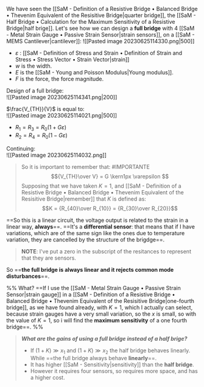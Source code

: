 We have seen the [[SaM - Definition of a Resistive Bridge • Balanced Bridge • Thevenim Equivalent of the Resisitive Bridge|quarter bridge]], the [[SaM - Half Bridge • Calculation for the Maximum Sensitivity of a Resistive Bridge|half brige]].
Let's see how we can design a **full bridge** with $4$ [[SaM - Metal Strain Gauge • Passive Strain Sensor|strain sensors]], on a [[SaM - MEMS Cantilever|cantilever]]:
![[Pasted image 20230625114330.png|500]]
- $\varepsilon$ : [[SaM - Definition of Stress and Strain • Definition of Strain and Stress • Stress Vector • Strain Vector|strain]]
- $w$ is the width. 
- $E$ is the [[SaM - Young and Poisson Modulus|Young modulus]]. 
- $F$ is the force, the force magnitude. 

Design of a full bridge:<br>![[Pasted image 20230625114341.png|200]]

$\frac{V_{TH}}{V}$ is equal to:<br>![[Pasted image 20230625114021.png|500]]
- $R_1 = R_3 =  R_0 (1 + G \varepsilon)$
- $R_2 = R_4 =  R_0 (1 - G \varepsilon)$

Continuing:<br>![[Pasted image 20230625114032.png]]

> So it is important to remember that: #IMPORTANTE $${V_{TH}\over V} = G \kern1px \varepsilon $$Supposing that we have taken $K = 1$, and [[SaM - Definition of a Resistive Bridge • Balanced Bridge • Thevenim Equivalent of the Resisitive Bridge|remember]] that $K$ is defined as:$$K = {R_{40}\over R_{10}} = {R_{30}\over R_{20}}$$

==So this is a linear circuit, the voltage output is related to the strain in a linear way, **always**==. 
==It's a **differential sensor**: that means that if I have variations, which are of the same sign like the ones due to temperature variation, they are cancelled by the structure of the brigdge==. 

 > **NOTE**:
 > I've put a zero in the subscript of the resitances to represent that they are sensors.
 
So ==**the full bridge is always linear and it rejects common mode disturbances**==. 

%% What?
==If I use the [[SaM - Metal Strain Gauge • Passive Strain Sensor|strain gauge]] in a [[SaM - Definition of a Resistive Bridge • Balanced Bridge • Thevenim Equivalent of the Resisitive Bridge|one-fourth bridge]], as we have found already, with $K=1$, which I actually can select, because strain gauges have a very small variation, so the $x$ is small, so with the value of $K=1$, so i will find the **maximum sensitivity** of a one fourth bridge==. 
%%

> ***What are the gains of using a full bridge instead of a half brige?***
> - If $(1+K) \gg x_1$ and $(1+K) \gg x_2$ the half bridge behaves linearly.<br>While ==the full bridge always behave **linearly**==.
> - It has higher [[SaM - Sensitivity|sensitivity]] than the **half bridge**.
> - However it requires four sensors, so requires more space, and has a higher cost.